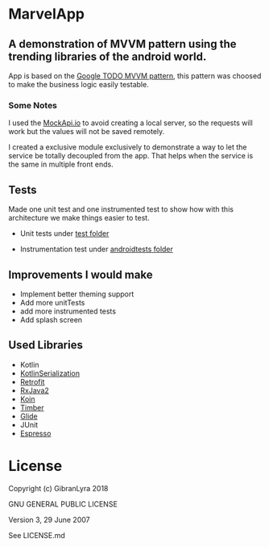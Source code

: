 # MarvelApp

## A demonstration of MVVM pattern using the trending libraries of the android world.
 
App is based on the [Google TODO MVVM pattern](https://github.com/android/architecture-samples/tree/dev-todo-mvvm-rxjava), this pattern was choosed to make the business logic easily testable.

### Some Notes

I used the [MockApi.io](https://mockapi.io/) to avoid creating a local server, so the requests will work but the values will not be saved remotely.

I created a exclusive module exclusively to demonstrate a way to let the service be totally decoupled from the app. That helps when the service is the same in multiple front ends.



## Tests
Made one unit test and one instrumented test to show how with this architecture we make things easier to test.

 - Unit tests under [test folder](https://github.com/GibranLyra/CounterApp/tree/master/app/src/test/java/com/example/counterapp/ui/screen/main)

 - Instrumentation test under [androidtests folder](https://github.com/GibranLyra/CounterApp/tree/master/app/src/androidTest/java/com/example/counterapp/ui/screen/mainfragment)


## Improvements I would make
 - Implement better theming support
 - Add more unitTests
 - add more instrumented tests
 - Add splash screen

## Used Libraries
- Kotlin
- [KotlinSerialization](https://github.com/Kotlin/kotlinx.serialization)
- [Retrofit](http://square.github.io/retrofit)
- [RxJava2](https://github.com/ReactiveX/RxJava)
- [Koin](https://insert-koin.io/)
- [Timber](https://github.com/JakeWharton/timber)
- [Glide](https://github.com/bumptech/glide)
- JUnit
- [Espresso](https://developer.android.com/training/testing/espresso/index.html)

License
==========

Copyright (c) GibranLyra 2018

GNU GENERAL PUBLIC LICENSE

Version 3, 29 June 2007

See LICENSE.md
